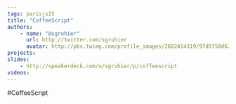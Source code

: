 ```yaml
---
tags: parisjs15
title: "CoffeeScript"
authors:
    - name: "@sgruhier"
      url: http://twitter.com/sgruhier
      avatar: http://pbs.twimg.com/profile_images/2682414319/97d5f58d626aeaab3e03acd6782645ff_bigger.png
projects:
slides:
    - http://speakerdeck.com/u/sgruhier/p/coffeescript
videos:
---
```

#CoffeeScript
